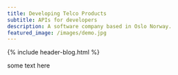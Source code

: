 ```yaml
---
title: Developing Telco Products
subtitle: APIs for developers
description: A software company based in Oslo Norway.
featured_image: /images/demo.jpg
---
```

{% include header-blog.html %}

some text here

